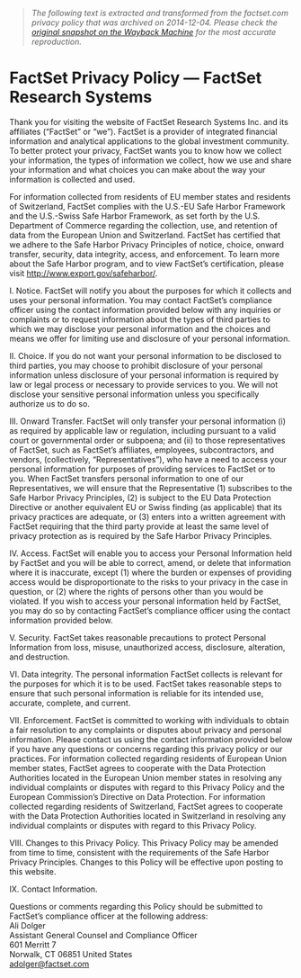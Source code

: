 > *The following text is extracted and transformed from the factset.com privacy policy that was archived on 2014-12-04. Please check the [original snapshot on the Wayback Machine](https://web.archive.org/web/20141204075656id_/http%3A//www.factset.com/privacy) for the most accurate reproduction.*

# FactSet Privacy Policy — FactSet Research Systems

Thank you for visiting the website of FactSet Research Systems Inc. and its affiliates (“FactSet” or “we”). FactSet is a provider of integrated financial information and analytical applications to the global investment community. To better protect your privacy, FactSet wants you to know how we collect your information, the types of information we collect, how we use and share your information and what choices you can make about the way your information is collected and used.

For information collected from residents of EU member states and residents of Switzerland, FactSet complies with the U.S.-EU Safe Harbor Framework and the U.S.-Swiss Safe Harbor Framework, as set forth by the U.S. Department of Commerce regarding the collection, use, and retention of data from the European Union and Switzerland. FactSet has certified that we adhere to the Safe Harbor Privacy Principles of notice, choice, onward transfer, security, data integrity, access, and enforcement. To learn more about the Safe Harbor program, and to view FactSet’s certification, please visit <http://www.export.gov/safeharbor/>.

I. Notice. FactSet will notify you about the purposes for which it collects and uses your personal information. You may contact FactSet’s compliance officer using the contact information provided below with any inquiries or complaints or to request information about the types of third parties to which we may disclose your personal information and the choices and means we offer for limiting use and disclosure of your personal information.

II. Choice. If you do not want your personal information to be disclosed to third parties, you may choose to prohibit disclosure of your personal information unless disclosure of your personal information is required by law or legal process or necessary to provide services to you. We will not disclose your sensitive personal information unless you specifically authorize us to do so.

III. Onward Transfer. FactSet will only transfer your personal information (i) as required by applicable law or regulation, including pursuant to a valid court or governmental order or subpoena; and (ii) to those representatives of FactSet, such as FactSet’s affiliates, employees, subcontractors, and vendors, (collectively, “Representatives”), who have a need to access your personal information for purposes of providing services to FactSet or to you. When FactSet transfers personal information to one of our Representatives, we will ensure that the Representative (1) subscribes to the Safe Harbor Privacy Principles, (2) is subject to the EU Data Protection Directive or another equivalent EU or Swiss finding (as applicable) that its privacy practices are adequate, or (3) enters into a written agreement with FactSet requiring that the third party provide at least the same level of privacy protection as is required by the Safe Harbor Privacy Principles.

IV. Access. FactSet will enable you to access your Personal Information held by FactSet and you will be able to correct, amend, or delete that information where it is inaccurate, except (1) where the burden or expenses of providing access would be disproportionate to the risks to your privacy in the case in question, or (2) where the rights of persons other than you would be violated. If you wish to access your personal information held by FactSet, you may do so by contacting FactSet’s compliance officer using the contact information provided below.

V. Security. FactSet takes reasonable precautions to protect Personal Information from loss, misuse, unauthorized access, disclosure, alteration, and destruction.

VI. Data integrity. The personal information FactSet collects is relevant for the purposes for which it is to be used. FactSet takes reasonable steps to ensure that such personal information is reliable for its intended use, accurate, complete, and current.

VII. Enforcement. FactSet is committed to working with individuals to obtain a fair resolution to any complaints or disputes about privacy and personal information. Please contact us using the contact information provided below if you have any questions or concerns regarding this privacy policy or our practices. For information collected regarding residents of European Union member states, FactSet agrees to cooperate with the Data Protection Authorities located in the European Union member states in resolving any individual complaints or disputes with regard to this Privacy Policy and the European Commission’s Directive on Data Protection. For information collected regarding residents of Switzerland, FactSet agrees to cooperate with the Data Protection Authorities located in Switzerland in resolving any individual complaints or disputes with regard to this Privacy Policy.

VIII. Changes to this Privacy Policy. This Privacy Policy may be amended from time to time, consistent with the requirements of the Safe Harbor Privacy Principles. Changes to this Policy will be effective upon posting to this website.

IX. Contact Information.

Questions or comments regarding this Policy should be submitted to FactSet’s compliance officer at the following address:  
Ali Dolger  
Assistant General Counsel and Compliance Officer  
601 Merritt 7  
Norwalk, CT 06851 United States  
adolger@factset.com
